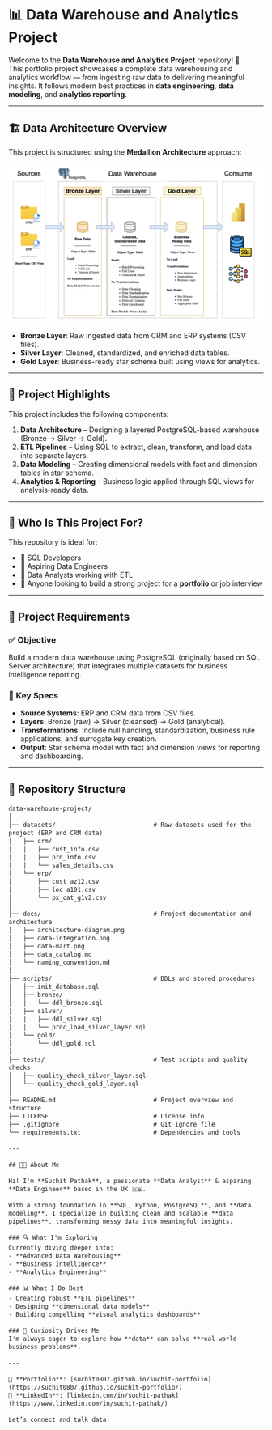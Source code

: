 # 📊 Data Warehouse and Analytics Project

Welcome to the **Data Warehouse and Analytics Project** repository! 🚀  
This portfolio project showcases a complete data warehousing and analytics workflow — from ingesting raw data to delivering meaningful insights. It follows modern best practices in **data engineering**, **data modeling**, and **analytics reporting**.

---

## 🏗️ Data Architecture Overview

This project is structured using the **Medallion Architecture** approach:

![Data Architecture](/docs/architecture-diagram.png)

- **Bronze Layer**: Raw ingested data from CRM and ERP systems (CSV files).
- **Silver Layer**: Cleaned, standardized, and enriched data tables.
- **Gold Layer**: Business-ready star schema built using views for analytics.

---

## 📖 Project Highlights

This project includes the following components:

1. **Data Architecture** – Designing a layered PostgreSQL-based warehouse (Bronze → Silver → Gold).
2. **ETL Pipelines** – Using SQL to extract, clean, transform, and load data into separate layers.
3. **Data Modeling** – Creating dimensional models with fact and dimension tables in star schema.
4. **Analytics & Reporting** – Business logic applied through SQL views for analysis-ready data.

---

## 🎯 Who Is This Project For?

This repository is ideal for:

- 📌 SQL Developers  
- 📌 Aspiring Data Engineers  
- 📌 Data Analysts working with ETL  
- 📌 Anyone looking to build a strong project for a **portfolio** or job interview  

---

## 🚀 Project Requirements

### ✅ Objective
Build a modern data warehouse using PostgreSQL (originally based on SQL Server architecture) that integrates multiple datasets for business intelligence reporting.

### 🔧 Key Specs

- **Source Systems**: ERP and CRM data from CSV files.
- **Layers**: Bronze (raw) → Silver (cleansed) → Gold (analytical).
- **Transformations**: Include null handling, standardization, business rule applications, and surrogate key creation.
- **Output**: Star schema model with fact and dimension views for reporting and dashboarding.

---

## 📁 Repository Structure
```plaintext
data-warehouse-project/
│
├── datasets/                           # Raw datasets used for the project (ERP and CRM data)
│   ├── crm/
│   │   ├── cust_info.csv
│   │   ├── prd_info.csv
│   │   └── sales_details.csv
│   └── erp/
│       ├── cust_az12.csv
│       ├── loc_a101.csv
│       └── px_cat_g1v2.csv
│
├── docs/                               # Project documentation and architecture
│   ├── architecture-diagram.png
│   ├── data-integration.png
│   ├── data-mart.png
│   ├── data_catalog.md
│   └── naming_convention.md
│
├── scripts/                            # DDLs and stored procedures
│   ├── init_database.sql
│   ├── bronze/
│   │   └── ddl_bronze.sql
│   ├── silver/
│   │   ├── ddl_silver.sql
│   │   └── proc_load_silver_layer.sql
│   └── gold/
│       └── ddl_gold.sql
│
├── tests/                              # Test scripts and quality checks
│   ├── quality_check_silver_layer.sql
│   └── quality_check_gold_layer.sql
│
├── README.md                           # Project overview and structure
├── LICENSE                             # License info
├── .gitignore                          # Git ignore file
└── requirements.txt                    # Dependencies and tools

---

## 👨‍💻 About Me

Hi! I'm **Suchit Pathak**, a passionate **Data Analyst** & aspiring **Data Engineer** based in the UK 🇬🇧.

With a strong foundation in **SQL, Python, PostgreSQL**, and **data modeling**, I specialize in building clean and scalable **data pipelines**, transforming messy data into meaningful insights.

### 🔍 What I'm Exploring
Currently diving deeper into:
- **Advanced Data Warehousing**
- **Business Intelligence**
- **Analytics Engineering**

### 📊 What I Do Best
- Creating robust **ETL pipelines**
- Designing **dimensional data models**
- Building compelling **visual analytics dashboards**

### 🧠 Curiosity Drives Me
I'm always eager to explore how **data** can solve **real-world business problems**.

---

📎 **Portfolio**: [suchit0807.github.io/suchit-portfolio](https://suchit0807.github.io/suchit-portfolio/)  
🔗 **LinkedIn**: [linkedin.com/in/suchit-pathak](https://www.linkedin.com/in/suchit-pathak/)

Let’s connect and talk data!
